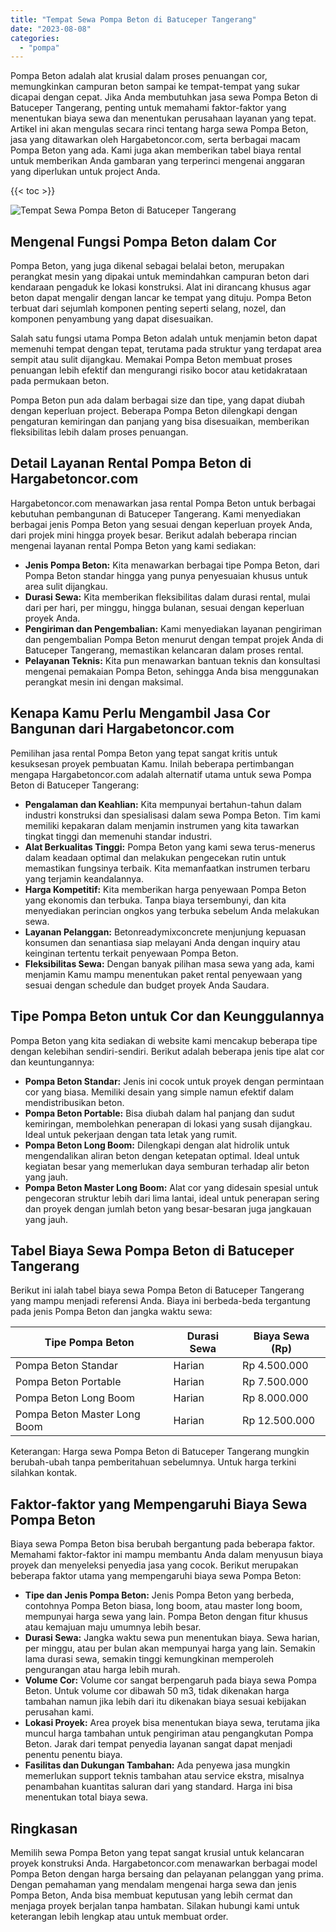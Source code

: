 ```yaml
---
title: "Tempat Sewa Pompa Beton di Batuceper Tangerang"
date: "2023-08-08"
categories: 
  - "pompa"
---
```




Pompa Beton adalah alat krusial dalam proses penuangan cor, memungkinkan campuran beton sampai ke tempat-tempat yang sukar dicapai dengan cepat. Jika Anda membutuhkan jasa sewa Pompa Beton di Batuceper Tangerang, penting untuk memahami faktor-faktor yang menentukan biaya sewa dan menentukan perusahaan layanan yang tepat. Artikel ini akan mengulas secara rinci tentang harga sewa Pompa Beton, jasa yang ditawarkan oleh Hargabetoncor.com, serta berbagai macam Pompa Beton yang ada. Kami juga akan memberikan tabel biaya rental untuk memberikan Anda gambaran yang terperinci mengenai anggaran yang diperlukan untuk project Anda.

{{< toc >}}

![Tempat Sewa Pompa Beton di Batuceper Tangerang](https://hargareadymixid.github.io/pompa/concrete-pump%20(22).png)

## Mengenal Fungsi Pompa Beton dalam Cor

Pompa Beton, yang juga dikenal sebagai belalai beton, merupakan perangkat mesin yang dipakai untuk memindahkan campuran beton dari kendaraan pengaduk ke lokasi konstruksi. Alat ini dirancang khusus agar beton dapat mengalir dengan lancar ke tempat yang dituju. Pompa Beton terbuat dari sejumlah komponen penting seperti selang, nozel, dan komponen penyambung yang dapat disesuaikan.

Salah satu fungsi utama Pompa Beton adalah untuk menjamin beton dapat memenuhi tempat dengan tepat, terutama pada struktur yang terdapat area sempit atau sulit dijangkau. Memakai Pompa Beton membuat proses penuangan lebih efektif dan mengurangi risiko bocor atau ketidakrataan pada permukaan beton.

Pompa Beton pun ada dalam berbagai size dan tipe, yang dapat diubah dengan keperluan project. Beberapa Pompa Beton dilengkapi dengan pengaturan kemiringan dan panjang yang bisa disesuaikan, memberikan fleksibilitas lebih dalam proses penuangan.

## Detail Layanan Rental Pompa Beton di Hargabetoncor.com

Hargabetoncor.com menawarkan jasa rental Pompa Beton untuk berbagai kebutuhan pembangunan di Batuceper Tangerang. Kami menyediakan berbagai jenis Pompa Beton yang sesuai dengan keperluan proyek Anda, dari projek mini hingga proyek besar. Berikut adalah beberapa rincian mengenai layanan rental Pompa Beton yang kami sediakan:

- **Jenis Pompa Beton:** Kita menawarkan berbagai tipe Pompa Beton, dari Pompa Beton standar hingga yang punya penyesuaian khusus untuk area sulit dijangkau.
- **Durasi Sewa:** Kita memberikan fleksibilitas dalam durasi rental, mulai dari per hari, per minggu, hingga bulanan, sesuai dengan keperluan proyek Anda.
- **Pengiriman dan Pengembalian:** Kami menyediakan layanan pengiriman dan pengembalian Pompa Beton menurut dengan tempat projek Anda di Batuceper Tangerang, memastikan kelancaran dalam proses rental.
- **Pelayanan Teknis:** Kita pun menawarkan bantuan teknis dan konsultasi mengenai pemakaian Pompa Beton, sehingga Anda bisa menggunakan perangkat mesin ini dengan maksimal.

## Kenapa Kamu Perlu Mengambil Jasa Cor Bangunan dari Hargabetoncor.com

Pemilihan jasa rental Pompa Beton yang tepat sangat kritis untuk kesuksesan proyek pembuatan Kamu. Inilah beberapa pertimbangan mengapa Hargabetoncor.com adalah alternatif utama untuk sewa Pompa Beton di Batuceper Tangerang:

- **Pengalaman dan Keahlian:** Kita mempunyai bertahun-tahun dalam industri konstruksi dan spesialisasi dalam sewa Pompa Beton. Tim kami memiliki kepakaran dalam menjamin instrumen yang kita tawarkan tingkat tinggi dan memenuhi standar industri.
- **Alat Berkualitas Tinggi:** Pompa Beton yang kami sewa terus-menerus dalam keadaan optimal dan melakukan pengecekan rutin untuk memastikan fungsinya terbaik. Kita memanfaatkan instrumen terbaru yang terjamin keandalannya.
- **Harga Kompetitif:** Kita memberikan harga penyewaan Pompa Beton yang ekonomis dan terbuka. Tanpa biaya tersembunyi, dan kita menyediakan perincian ongkos yang terbuka sebelum Anda melakukan sewa.
- **Layanan Pelanggan:** Betonreadymixconcrete menjunjung kepuasan konsumen dan senantiasa siap melayani Anda dengan inquiry atau keinginan tertentu terkait penyewaan Pompa Beton.
- **Fleksibilitas Sewa:** Dengan banyak pilihan masa sewa yang ada, kami menjamin Kamu mampu menentukan paket rental penyewaan yang sesuai dengan schedule dan budget proyek Anda Saudara.

## Tipe Pompa Beton untuk Cor dan Keunggulannya

Pompa Beton yang kita sediakan di website kami mencakup beberapa tipe dengan kelebihan sendiri-sendiri. Berikut adalah beberapa jenis tipe alat cor dan keuntungannya:

- **Pompa Beton Standar:** Jenis ini cocok untuk proyek dengan permintaan cor yang biasa. Memiliki desain yang simple namun efektif dalam mendistribusikan beton.
- **Pompa Beton Portable:** Bisa diubah dalam hal panjang dan sudut kemiringan, membolehkan penerapan di lokasi yang susah dijangkau. Ideal untuk pekerjaan dengan tata letak yang rumit.
- **Pompa Beton Long Boom:** Dilengkapi dengan alat hidrolik untuk mengendalikan aliran beton dengan ketepatan optimal. Ideal untuk kegiatan besar yang memerlukan daya semburan terhadap alir beton yang jauh.
- **Pompa Beton Master Long Boom:** Alat cor yang didesain spesial untuk pengecoran struktur lebih dari lima lantai, ideal untuk penerapan sering dan proyek dengan jumlah beton yang besar-besaran juga jangkauan yang jauh.

## Tabel Biaya Sewa Pompa Beton di Batuceper Tangerang

Berikut ini ialah tabel biaya sewa Pompa Beton di Batuceper Tangerang yang mampu menjadi referensi Anda. Biaya ini berbeda-beda tergantung pada jenis Pompa Beton dan jangka waktu sewa:

| Tipe Pompa Beton | Durasi Sewa | Biaya Sewa (Rp) |
| --- | --- | --- |
| Pompa Beton Standar | Harian | Rp 4.500.000 |
| Pompa Beton Portable | Harian | Rp 7.500.000 |
| Pompa Beton Long Boom | Harian | Rp 8.000.000 |
| Pompa Beton Master Long Boom | Harian | Rp 12.500.000 |

Keterangan: Harga sewa Pompa Beton di Batuceper Tangerang mungkin berubah-ubah tanpa pemberitahuan sebelumnya. Untuk harga terkini silahkan kontak.

## Faktor-faktor yang Mempengaruhi Biaya Sewa Pompa Beton

Biaya sewa Pompa Beton bisa berubah bergantung pada beberapa faktor. Memahami faktor-faktor ini mampu membantu Anda dalam menyusun biaya proyek dan menyeleksi penyedia jasa yang cocok. Berikut merupakan beberapa faktor utama yang mempengaruhi biaya sewa Pompa Beton:

- **Tipe dan Jenis Pompa Beton:** Jenis Pompa Beton yang berbeda, contohnya Pompa Beton biasa, long boom, atau master long boom, mempunyai harga sewa yang lain. Pompa Beton dengan fitur khusus atau kemajuan maju umumnya lebih besar.
- **Durasi Sewa:** Jangka waktu sewa pun menentukan biaya. Sewa harian, per minggu, atau per bulan akan mempunyai harga yang lain. Semakin lama durasi sewa, semakin tinggi kemungkinan memperoleh pengurangan atau harga lebih murah.
- **Volume Cor:** Volume cor sangat berpengaruh pada biaya sewa Pompa Beton. Untuk volume cor dibawah 50 m3, tidak dikenakan harga tambahan namun jika lebih dari itu dikenakan biaya sesuai kebijakan perusahan kami.
- **Lokasi Proyek:** Area proyek bisa menentukan biaya sewa, terutama jika muncul harga tambahan untuk pengiriman atau pengangkutan Pompa Beton. Jarak dari tempat penyedia layanan sangat dapat menjadi penentu penentu biaya.
- **Fasilitas dan Dukungan Tambahan:** Ada penyewa jasa mungkin memerlukan support teknis tambahan atau service ekstra, misalnya penambahan kuantitas saluran dari yang standard. Harga ini bisa menentukan total biaya sewa.

## Ringkasan

Memilih sewa Pompa Beton yang tepat sangat krusial untuk kelancaran proyek konstruksi Anda. Hargabetoncor.com menawarkan berbagai model Pompa Beton dengan harga bersaing dan pelayanan pelanggan yang prima. Dengan pemahaman yang mendalam mengenai harga sewa dan jenis Pompa Beton, Anda bisa membuat keputusan yang lebih cermat dan menjaga proyek berjalan tanpa hambatan. Silakan hubungi kami untuk keterangan lebih lengkap atau untuk membuat order.
